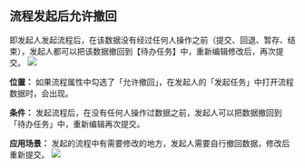 ## 流程发起后允许撤回
即发起人发起流程后，在该数据没有经过任何人操作之前（提交、回退、暂存、结束），发起人都可以把该数据撤回到【待办任务】中，重新编辑修改后，再次提交。
![](http://docfiles.baibaoyun.com/FlwciHDBrhwIkveGW-SoXKFtW-VO)


**位置：** 如果流程属性中勾选了「允许撤回」，在发起人的「发起任务」中打开流程数据时，会出现。

**条件：** 发起流程后，在没有任何人操作过数据之前，发起人可以把数据撤回到「待办任务」中，重新编辑再次提交。

**应用场景：** 发起的流程中有需要修改的地方，发起人需要自行撤回数据，修改后重新提交。
![](http://docfiles.baibaoyun.com/lkWg85TUlBQnixnO5yhH8zm8tA-Q)